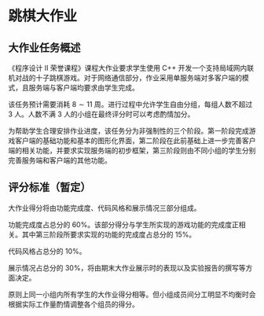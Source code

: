 # 跳棋大作业

## 大作业任务概述

《程序设计 II 荣誉课程》课程大作业要求学生使用 C++ 开发一个支持局域网内联机对战的十子跳棋游戏。对于网络通信部分，作业采用单服务端对多客户端的模式，且服务端与客户端均要求由学生完成。

该任务预计需要消耗 $8 \sim 11$ 周。进行过程中允许学生自由分组，每组人数不超过 $3$ 人。人数不满 $3$ 人的小组在最终评分时可以考虑酌情加分。

为帮助学生合理安排作业进度，该任务分为非强制性的三个阶段。第一阶段完成游戏客户端的基础功能和基本的图形化界面，第二阶段在此前基础上进一步完善客户端的相关功能，并要求实现服务端的初步框架，第三阶段则由不同小组的学生分别完善服务端和客户端的其他功能。

## 评分标准（暂定）

大作业得分将由功能完成度、代码风格和展示情况三部分组成。

功能完成度占总分的 $60 \%$。该部分得分与学生所实现的游戏功能的完成度正相关。其中第三阶段所要求实现的功能的完成度占总分的 $15 \%$。

代码风格占总分的 $10 \%$。

展示情况占总分的 $30 \%$，将由期末大作业展示时的表现以及实验报告的撰写等方面决定。

原则上同一小组内所有学生的大作业得分相等。但小组成员间分工明显不均衡时会根据实际工作量酌情调整各个组员的得分。

